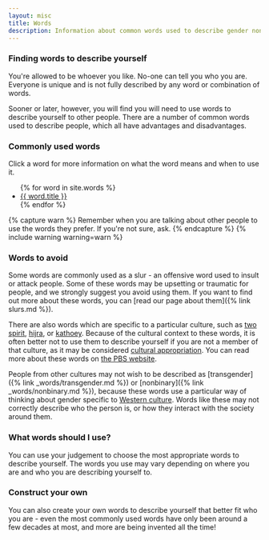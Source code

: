 ```yaml
---
layout: misc
title: Words
description: Information about common words used to describe gender non-conforming people in the UK
---
```


### Finding words to describe yourself

You're allowed to be whoever you like. No-one can tell you who you are. Everyone is unique and is not fully described by any word or combination of words.

Sooner or later, however, you will find you will need to use words to describe yourself to other people. There are a number of common words used to describe people, which all have advantages and disadvantages.

### Commonly used words

Click a word for more information on what the word means and when to use it.

<ul class="wordlist">
{% for word in site.words %}
<li><a href="{{ word.url | relative_url }}">{{ word.title }}</a></li>
{% endfor %}
</ul>

{% capture warn %}
Remember when you are talking about other people to use the words they prefer. If you're not sure, ask.
{% endcapture %}
{% include warning warning=warn %}

### Words to avoid

Some words are commonly used as a slur - an offensive word used to insult or attack people. Some of these words may be upsetting or traumatic for people, and we strongly suggest you avoid using them. If you want to find out more about these words, you can [read our page about them]({% link slurs.md %}).

There are also words which are specific to a particular culture, such as [two spirit](https://en.wikipedia.org/wiki/Two-Spirit), [hijra](https://en.wikipedia.org/wiki/Hijra_(South_Asia)), or [kathoey](https://en.wikipedia.org/wiki/Kathoey). Because of the cultural context to these words, it is often better not to use them to describe yourself if you are not a member of that culture, as it may be considered [cultural appropriation](https://en.wikipedia.org/wiki/Cultural_appropriation). You can read more about these words on [the PBS website](https://www.pbs.org/independentlens/content/two-spirits_map-html/).

People from other cultures may not wish to be described as [transgender]({% link _words/transgender.md %}) or [nonbinary]({% link _words/nonbinary.md %}), because these words use a particular way of thinking about gender specific to [Western culture](https://en.wikipedia.org/wiki/Western_culture). Words like these may not correctly describe who the person is, or how they interact with the society around them.

### What words should I use?

You can use your judgement to choose the most appropriate words to describe yourself. The words you use may vary depending on where you are and who you are describing yourself to.

### Construct your own

You can also create your own words to describe yourself that better fit who you are - even the most commonly used words have only been around a few decades at most, and more are being invented all the time!
